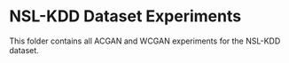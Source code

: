 # NSL-KDD Dataset Experiments
This folder contains all ACGAN and WCGAN experiments for the NSL-KDD dataset.
